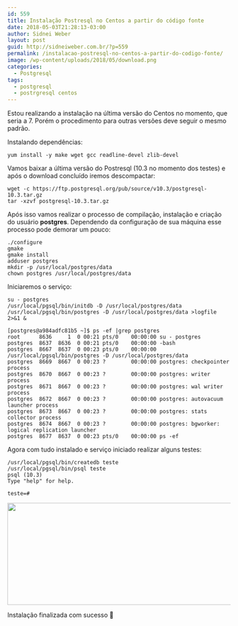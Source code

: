 ```yaml
---
id: 559
title: Instalação Postresql no Centos a partir do código fonte
date: 2018-05-03T21:28:13-03:00
author: Sidnei Weber
layout: post
guid: http://sidneiweber.com.br/?p=559
permalink: /instalacao-postresql-no-centos-a-partir-do-codigo-fonte/
image: /wp-content/uploads/2018/05/download.png
categories:
  - Postgresql
tags:
  - postgresql
  - postrgresql centos
---
```

Estou realizando a instalação na última versão do Centos no momento, que seria a 7. Porém o procedimento para outras versões deve seguir o mesmo padrão.

Instalando dependências:

```shell
yum install -y make wget gcc readline-devel zlib-devel
```

Vamos baixar a última versão do Postresql (10.3 no momento dos testes) e após o download concluído iremos descompactar:

```shell
wget -c https://ftp.postgresql.org/pub/source/v10.3/postgresql-10.3.tar.gz
tar -xzvf postgresql-10.3.tar.gz
```

Após isso vamos realizar o processo de compilação, instalação e criação do usuário **postgres**. Dependendo da configuração de sua máquina esse processo pode demorar um pouco:

```shell
./configure
gmake
gmake install
adduser postgres
mkdir -p /usr/local/postgres/data
chown postgres /usr/local/postgres/data
```

Iniciaremos o serviço:

```shell
su - postgres
/usr/local/pgsql/bin/initdb -D /usr/local/postgres/data
/usr/local/pgsql/bin/postgres -D /usr/local/postgres/data >logfile 2>&1 &
```

```shell
[postgres@a984adfc81b5 ~]$ ps -ef |grep postgres
root      8636     1  0 00:21 pts/0    00:00:00 su - postgres
postgres  8637  8636  0 00:21 pts/0    00:00:00 -bash
postgres  8667  8637  0 00:23 pts/0    00:00:00 /usr/local/pgsql/bin/postgres -D /usr/local/postgres/data
postgres  8669  8667  0 00:23 ?        00:00:00 postgres: checkpointer process   
postgres  8670  8667  0 00:23 ?        00:00:00 postgres: writer process   
postgres  8671  8667  0 00:23 ?        00:00:00 postgres: wal writer process   
postgres  8672  8667  0 00:23 ?        00:00:00 postgres: autovacuum launcher process   
postgres  8673  8667  0 00:23 ?        00:00:00 postgres: stats collector process   
postgres  8674  8667  0 00:23 ?        00:00:00 postgres: bgworker: logical replication launcher   
postgres  8677  8637  0 00:23 pts/0    00:00:00 ps -ef
```

Agora com tudo instalado e serviço iniciado realizar alguns testes:

```shell
/usr/local/pgsql/bin/createdb teste
/usr/local/pgsql/bin/psql teste
psql (10.3)
Type "help" for help.

teste=#
```

<img class="alignnone size-full wp-image-563" src="http://sidneiweber.com.br/wp-content/uploads/2018/05/Captura-de-tela-de-2018-05-03-21-27-17.png" alt="" width="835" height="230" srcset="https://sidneiweber.com.br/wp-content/uploads/2018/05/Captura-de-tela-de-2018-05-03-21-27-17.png 835w, https://sidneiweber.com.br/wp-content/uploads/2018/05/Captura-de-tela-de-2018-05-03-21-27-17-300x83.png 300w, https://sidneiweber.com.br/wp-content/uploads/2018/05/Captura-de-tela-de-2018-05-03-21-27-17-768x212.png 768w" sizes="(max-width: 835px) 100vw, 835px" />

Instalação finalizada com sucesso 🙂
